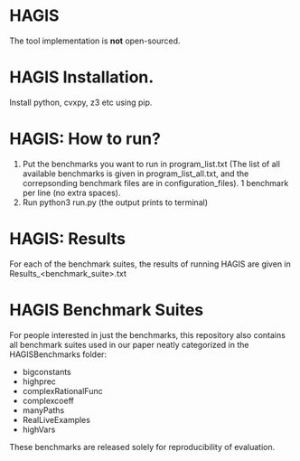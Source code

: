 # HAGIS
The tool implementation is **not** open-sourced.

# HAGIS Installation.
Install python, cvxpy, z3 etc using pip.

# HAGIS: How to run?
1. Put the benchmarks you want to run in program_list.txt (The list of all available benchmarks is given in program_list_all.txt, and the correpsonding benchmark files are in configuration_files). 1 benchmark per line (no extra spaces).
2. Run python3 run.py (the output prints to terminal)

# HAGIS: Results
For each of the benchmark suites, the results of running HAGIS are given in Results_<benchmark_suite>.txt

# HAGIS Benchmark Suites
For people interested in just the benchmarks, this repository also contains all benchmark suites used in our paper neatly categorized in the HAGISBenchmarks folder:
- bigconstants
- highprec
- complexRationalFunc
- complexcoeff
- manyPaths
- RealLiveExamples
- highVars

These benchmarks are released solely for reproducibility of evaluation.


